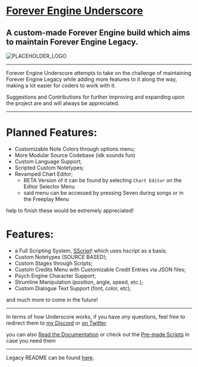 # [Forever Engine Underscore](https://github.com/BeastlyGhost/Forever-Engine-Underscore)
A custom-made Forever Engine build which aims to maintain Forever Engine Legacy.
----------------------------------------------

![PLACEHOLDER_LOGO](https://media.discordapp.net/attachments/821758818135572491/884267252357156934/FELogo.png)

----------------------------------------------
Forever Engine Underscore attempts to take on the challenge of maintaining Forever Engine Legacy while adding more features to it along the way, making a lot easier for coders to work with it.

Suggestions and Contributions for further improving and expanding upon the project are and will always be appreciated.

----------------------------------------------
# Planned Features:
* Customizable Note Colors through options menu;
* More Modular Source Codebase (idk sounds fun)
* Custom Language Support;
* Scripted Custom Notetypes;
* Revamped Chart Editor;
  * BETA Version of it can be found by selecting `Chart Editor` on the Editor Selector Menu
  * said menu can be accessed by pressing Seven during songs or in the Freeplay Menu

help to finish these would be extremely appreciated!

# Features:
* a Full Scripting System, [SScript](https://github.com/TheWorldMachinima/SScript)! which uses hscript as a basis;
* Custom Notetypes (SOURCE BASED);
* Custom Stages through Scripts;
* Custom Credits Menu with Customizable Credit Entries via JSON files;
* Psych Engine Character Support;
* Strumline Manipulation (position, angle, speed, etc.);
* Custom Dialogue Text Support (font, color, etc);

and much more to come in the future!

----------------------------------------------
In terms of how Underscore works, if you have *any* questions, feel free to redirect them to [my Discord](https://discord.com/users/597124141530742805) or [on Twitter](https://twitter.com/Fan_de_RPG).

you can also [Read the Documentation](https://github.com/BeastlyGhost/Forever-Engine-Underscore/wiki)
or check out the [Pre-made Scripts](https://github.com/BeastlyGhost/Forever-Engine-Underscore/tree/master/docs) in case you need them

----------------------------------------------
Legacy README can be found [here](/docs/legacy-README.md).
